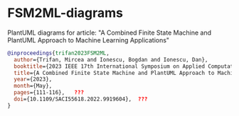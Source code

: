 # FSM2ML-diagrams
PlantUML diagrams for article: "A Combined Finite State Machine and PlantUML Approach to Machine Learning Applications"

```bibtex
@inproceedings{trifan2023FSM2ML,
  author={Trifan, Mircea and Ionescu, Bogdan and Ionescu, Dan},
  booktitle={2023 IEEE 17th International Symposium on Applied Computational Intelligence and Informatics (SACI)},
  title={A Combined Finite State Machine and PlantUML Approach to Machine Learning Applications},
  year={2023},
  month={May},
  pages={111-116},   ???
  doi={10.1109/SACI55618.2022.9919604},  ???
}

